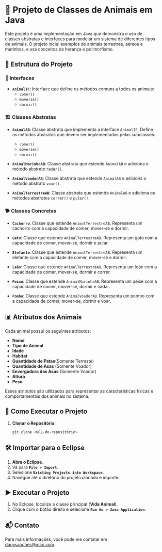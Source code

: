 # **🐾 Projeto de Classes de Animais em Java**

Este projeto é uma implementação em Java que demonstra o uso de classes abstratas e interfaces para modelar um sistema de diferentes tipos de animais. O projeto inclui exemplos de animais terrestres, aéreos e marinhos, e usa conceitos de herança e polimorfismo.

## **📁 Estrutura do Projeto**

### **🔗 Interfaces**

- **`AnimalIF`**: Interface que define os métodos comuns a todos os animais:
  - `comer()`
  - `moverse()`
  - `dormir()`

### **🏗️ Classes Abstratas**

- **`AnimalAB`**: Classe abstrata que implementa a interface `AnimalIF`. Define os métodos abstratos que devem ser implementados pelas subclasses:
  - `comer()`
  - `moverse()`
  - `dormir()`

- **`AnimalMarinhoAB`**: Classe abstrata que estende `AnimalAB` e adiciona o método abstrato `nadar()`.

- **`AnimalVoadorAB`**: Classe abstrata que estende `AnimalAB` e adiciona o método abstrato `voar()`.

- **`AnimalTerrestreAB`**: Classe abstrata que estende `AnimalAB` e adiciona os métodos abstratos `correr()` e `pular()`.

### **🐕 Classes Concretas**

- **`Cachorro`**: Classe que estende `AnimalTerrestreAB`. Representa um cachorro com a capacidade de comer, mover-se e dormir.

- **`Gato`**: Classe que estende `AnimalTerrestreAB`. Representa um gato com a capacidade de comer, mover-se, dormir e pular.

- **`Elefante`**: Classe que estende `AnimalTerrestreAB`. Representa um elefante com a capacidade de comer, mover-se e dormir.

- **`Leão`**: Classe que estende `AnimalTerrestreAB`. Representa um leão com a capacidade de comer, mover-se, dormir e correr.

- **`Peixe`**: Classe que estende `AnimalMarinhoAB`. Representa um peixe com a capacidade de comer, mover-se, dormir e nadar.

- **`Pombo`**: Classe que estende `AnimalVoadorAB`. Representa um pombo com a capacidade de comer, mover-se, dormir e voar.

## **📊 Atributos dos Animais**

Cada animal possui os seguintes atributos:

- **Nome**
- **Tipo de Animal**
- **Idade**
- **Habitat**
- **Quantidade de Patas**(Somente Terreste)
- **Quantidade de Asas** (Somente Voador)
- **Envergadura das Asas** (Somente Voador)
- **Altura**
- **Peso**

Esses atributos são utilizados para representar as características físicas e comportamentais dos animais no sistema.

## **🚀 Como Executar o Projeto**

1. **Clonar o Repositório**:

   ```bash
   git clone <URL-do-repositório>
## **🛠️ Importar para o Eclipse**

1. **Abra o Eclipse**.
2. Vá para **`File > Import`**.
3. Selecione **`Existing Projects into Workspace`**.
4. Navegue até o diretório do projeto clonado e importe.

## **▶️ Executar o Projeto**

1. No Eclipse, localize a classe principal (**Vida Animal**).
2. Clique com o botão direito e selecione **`Run As > Java Application`**.

## **📬 Contato**

Para mais informações, você pode me contatar em [danysanches@msn.com](mailto:danysanches@msn.com).

